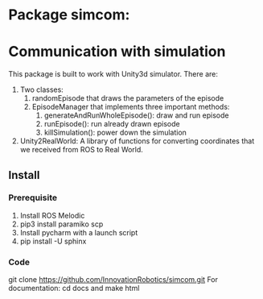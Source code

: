 # Package simcom: 
#         Communication with simulation

This package is built to work with Unity3d simulator.
There are:
1. Two classes: 
    1. randomEpisode that draws the parameters of the episode
    2. EpisodeManager that implements three important methods:
        1. generateAndRunWholeEpisode(): draw and run episode
        2. runEpisode(): run already drawn episode
        3. killSimulation(): power down the simulation
1. Unity2RealWorld: A library of functions for converting coordinates that we received from ROS to Real World.

## Install
### Prerequisite
1. Install ROS Melodic
2. pip3 install paramiko scp
3. Install pycharm with a launch script
4. pip install -U sphinx 

### Code
git clone https://github.com/InnovationRobotics/simcom.git
For documentation: cd docs and make html